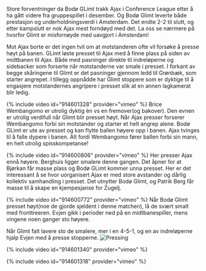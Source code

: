 Store forventninger da Bodø GLimt trakk Ajax i Conference League etter å ha gått videre fra gruppespillet i desember. Og Bodø Glimt leverte både prestasjon og underholdningsverdi i Amsterdam. Det endte 2-2 til slutt, og etter kampslutt er nok Ajax mest forndøyd med det. La oss se nærmere på hvorfor Glimt er misfornøyde med uavgjort i Amsterdam!    

Mot Ajax borte er det ingen tvil om at motstanderen ofte vil forsøke å presse høyt på banen. GLimt løste presset til Ajax med å finne plass på siden av midtbanen til Ajax. Både med pasninger direkte til indreløperne og sidebacker som forserte når motstanderne var smale i presset. I forkant av begge skåringene til Glimt er det pasninger gjennom ledd til Grønbæk, som starter angrepet. I tillegg oppnådde har Glimt stoppere som er dyktige til å engasjere motstandernes angripere i presset slik at en annen lagkamerat blir ledig. 

{% include video id="914601328" provider="vimeo" %}
Brice Wembangomo er utrolig dyktig èn vs en fremover(og bakover). Den evnen er utrolig verdifull når Glimt blir presset høyt. Når Ajax presser forserer Wembangomo forbi sin motstander og starter et helt angrep alene. Bodø GLimt er ute av presset og kan flytte ballen høyere opp i banen. Ajax tvinges til å falle dypere i banen. Alt fordi Wembangomo fører ballen forbi sin mann, en helt utrolig spisskompetanse!

{% include video id="914600806" provider="vimeo" %}
Her presser Ajax ennå høyere. Berghuis ligger smalere denne gangen. Det åpner for at Bjørkan får masse plass og Bodø GLimt kommer unna presset. Her er det interessant å se hvor uorganisert Ajax er med store avstander og dårlig kollektiv samhandling i presset. Det utnytter Bodø Glimt, og Patrik Berg får masse til å skape en kjempesjanse for Zugelj. 

{% include video id="914600772" provider="vimeo" %}
Når Bodø Glimt presset høyt(noe de gjorde sjeldent i denne matchen), lå de svært smalt med fronttreeren. Evjen gikk i perioder ned på en midtbanespiller, mens vingene noen ganger sto høyere. 

Når Glimt falt lavere sto de smalere, mer i en 4-5-1, og en av indreløperne hjalp Evjen med å presse stopperne. 
![Pressing](https://github.com/n0rthface43/Ball/assets/157420543/0e440950-7b9e-4e1f-bc91-76e5aff22ae9)

{% include video id="914601340" provider="vimeo" %}

{% include video id="914601318" provider="vimeo" %}



